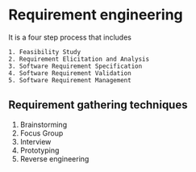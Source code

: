 # Requirement engineering
  
  It is a four step process that includes 
  
    1. Feasibility Study  
    2. Requirement Elicitation and Analysis  
    3. Software Requirement Specification  
    4. Software Requirement Validation  
    5. Software Requirement Management

## Requirement gathering techniques
 1. Brainstorming
 2. Focus Group
 3. Interview
 4. Prototyping
 5. Reverse engineering
